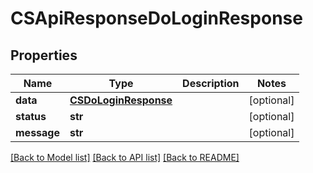# CSApiResponseDoLoginResponse

## Properties
Name | Type | Description | Notes
------------ | ------------- | ------------- | -------------
**data** | [**CSDoLoginResponse**](CSDoLoginResponse.md) |  | [optional] 
**status** | **str** |  | [optional] 
**message** | **str** |  | [optional] 

[[Back to Model list]](../README.md#documentation-for-models) [[Back to API list]](../README.md#documentation-for-api-endpoints) [[Back to README]](../README.md)


